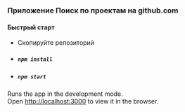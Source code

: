### Приложение Поиск по проектам на github.com

#### Быстрый старт

* Скопируйте репозиторий
* ##### `npm install`
* ##### `npm start`

Runs the app in the development mode.<br>
Open [http://localhost:3000](http://localhost:3000) to view it in the browser.